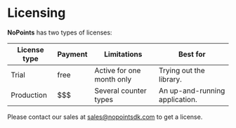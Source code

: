 # Licensing

**NoPoints** has two types of licenses:

| License type | Payment   | Limitations               | Best for                       |
|--------------|-----------|---------------------------|--------------------------------|
| Trial        | free      | Active for one month only | Trying out the library.        |
| Production   | $$$       | Several counter types     | An up-and-running application. |

Please contact our sales at sales@nopointsdk.com to get a license.